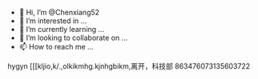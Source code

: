 - 👋 Hi, I’m @Chenxiang52
- 👀 I’m interested in ...
- 🌱 I’m currently learning ...
- 💞️ I’m looking to collaborate on ...
- 📫 How to reach me ...

<!---
Chenxiang52/Chenxiang52 is a ✨ special ✨ repository because its `README.md` (this file) appears on your GitHub profile.
You can click the Preview link to take a look at your changes.
--->
hygyn [[[kljio,k/.,olkikmhg.kjnhgbikm,离开，科技部 
863476073135603722
